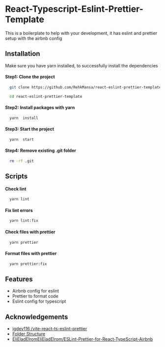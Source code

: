 
# React-Typescript-Eslint-Prettier-Template

This is a boilerplate to help with your development, it has eslint and prettier setup with the airbnb config


## Installation

Make sure you have yarn installed, to successfully install the dependencies

#### Step1: Clone the project

```bash
  git clone https://github.com/RehkMansa/react-eslint-prettier-template.git
  
  cd react-eslint-prettier-template
```

#### Step2: Install packages with yarn

```bash
  yarn  install
```

#### Step3: Start the project

```bash
  yarn  start
```

#### Step4: Remove existing .git folder

```bash
  rm -rf .git
```

## Scripts

#### Check lint

```bash
  yarn lint
```

#### Fix lint errors

```bash
  yarn lint:fix
```

#### Check files with prettier

```bash
  yarn prettier
```

#### Format files with prettier

```bash
  yarn prettier:fix
```
## Features

- Airbnb config for eslint
- Prettier to format code
- Eslint config for typescript


## Acknowledgements

 - [ igdev116 /vite-react-ts-eslint-prettier ](https://github.com/igdev116/vite-react-ts-eslint-prettier)
 - [ Folder Structure ](https://github.com/Stephen-Ibe/Stephen-Ibe)
 - [ EliEladElromEliEladElrom/ESLint-Prettier-for-React-TypeScript-Airbnb ](https://gist.github.com/EliEladElrom/54c5046cf21877824d1bc38d5dd33d81)

